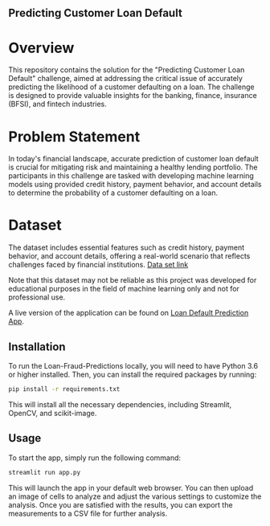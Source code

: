 ## Predicting Customer Loan Default

# Overview
This repository contains the solution for the "Predicting Customer Loan Default" challenge, aimed at addressing the critical issue of accurately predicting the likelihood of a customer defaulting on a loan. The challenge is designed to provide valuable insights for the banking, finance, insurance (BFSI), and fintech industries.

# Problem Statement
In today's financial landscape, accurate prediction of customer loan default is crucial for mitigating risk and maintaining a healthy lending portfolio. The participants in this challenge are tasked with developing machine learning models using provided credit history, payment behavior, and account details to determine the probability of a customer defaulting on a loan.

# Dataset
The dataset includes essential features such as credit history, payment behavior, and account details, offering a real-world scenario that reflects challenges faced by financial institutions. [Data set link](https://machinehack.com/hackathons/analytics_olympiad_2023/data)

Note that this dataset may not be reliable as this project was developed for educational purposes in the field of machine learning only and not for professional use.

A live version of the application can be found on [Loan Default Prediction App](https://53wvq56t72cug3vuqsyetq.streamlit.app/). 

## Installation

To run the Loan-Fraud-Predictions locally, you will need to have Python 3.6 or higher installed. Then, you can install the required packages by running:

```bash
pip install -r requirements.txt
```

This will install all the necessary dependencies, including Streamlit, OpenCV, and scikit-image.

## Usage
To start the app, simply run the following command:

```bash
streamlit run app.py
```

This will launch the app in your default web browser. You can then upload an image of cells to analyze and adjust the various settings to customize the analysis. Once you are satisfied with the results, you can export the measurements to a CSV file for further analysis.
